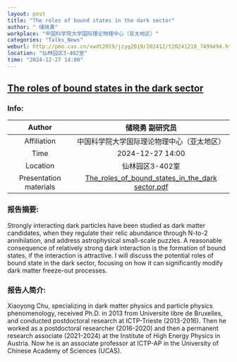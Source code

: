 ```yaml
---
layout: post
title: "The roles of bound states in the dark sector"
author: " 储晓勇"
workplace: "中国科学院大学国际理论物理中心（亚太地区）"
categories: "Talks_News"
weburl: http://pmo.cas.cn/xwdt2019/jzyg2019/202412/t20241218_7499494.html
location: "仙林园区3-402室"
time: "2024-12-27 14:00"
---
```


## [The roles of bound states in the dark sector](http://pmo.cas.cn/xwdt2019/jzyg2019/202412/t20241218_7499494.html)

### Info:


|Author  | 储晓勇 副研究员 |
|:--:|:--:|
|Affiliation|中国科学院大学国际理论物理中心（亚太地区）|
|Time    | 2024-12-27 14:00 |
|Location| 仙林园区3-402室 |
|Presentation materials|[The_roles_of_bound_states_in_the_dark sector.pdf](https://pan.cstcloud.cn/web/view_iframe.html?fid=1596400689217558&shareId=QX7zB9E3QPE)


### 报告摘要:
Strongly interacting dark particles have been studied as dark matter candidates, when they regulate their relic abundance through N-to-2 annihilation, and address astrophysical small-scale puzzles. A reasonable consequence of relatively strong dark interaction is the formation of bound states, if the interaction is attractive. I will discuss the potential roles of bound state in the dark sector, focusing on how it can significantly modify dark matter freeze-out processes. 


### 报告人简介:
Xiaoyong Chu, specializing in dark matter physics and particle physics phenomenology, received Ph.D. in 2013 from Universite libre de Bruxelles, and conducted postdoctoral research at ICTP-Trieste (2013-2016). Then he worked as a postdoctoral researcher (2016-2020) and then a permanent research associate (2021-2024) at the Institute of High Energy Physics in Austria. Now he is an associate professor at ICTP-AP in the University of Chinese Academy of Sciences (UCAS). 
